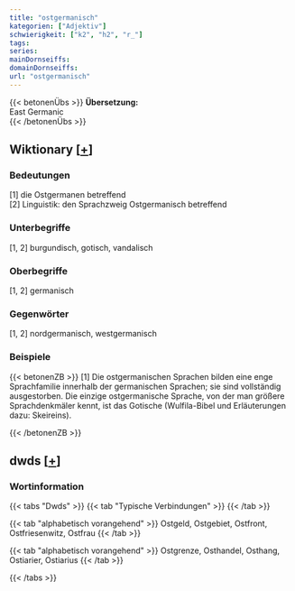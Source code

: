 ```yaml
---
title: "ostgermanisch"
kategorien: ["Adjektiv"]
schwierigkeit: ["k2", "h2", "r_"]
tags:
series:
mainDornseiffs:
domainDornseiffs:
url: "ostgermanisch"
---
```


{{< betonenÜbs >}}
**Übersetzung:**  
East Germanic  
{{< /betonenÜbs >}}

## Wiktionary [[+](https://de.wiktionary.org/wiki/ostgermanisch)]

### Bedeutungen
[1] die Ostgermanen betreffend  
[2] Linguistik: den Sprachzweig Ostgermanisch betreffend  

### Unterbegriffe
[1, 2] burgundisch, gotisch, vandalisch  

### Oberbegriffe
[1, 2] germanisch  

### Gegenwörter
[1, 2] nordgermanisch, westgermanisch  

### Beispiele
{{< betonenZB >}}
[1] Die ostgermanischen Sprachen bilden eine enge Sprachfamilie innerhalb der germanischen Sprachen; sie sind vollständig ausgestorben. Die einzige ostgermanische Sprache, von der man größere Sprachdenkmäler kennt, ist das Gotische (Wulfila-Bibel und Erläuterungen dazu: Skeireins).  

{{< /betonenZB >}}


## dwds [[+](https://www.dwds.de/wb/ostgermanisch)]

### Wortinformation
{{< tabs "Dwds" >}}
{{< tab "Typische Verbindungen" >}}
{{< /tab >}}

{{< tab "alphabetisch vorangehend" >}}
Ostgeld, Ostgebiet, Ostfront, Ostfriesenwitz, Ostfrau
{{< /tab >}}

{{< tab "alphabetisch vorangehend" >}}
Ostgrenze, Osthandel, Osthang, Ostiarier, Ostiarius
{{< /tab >}}

{{< /tabs >}}

